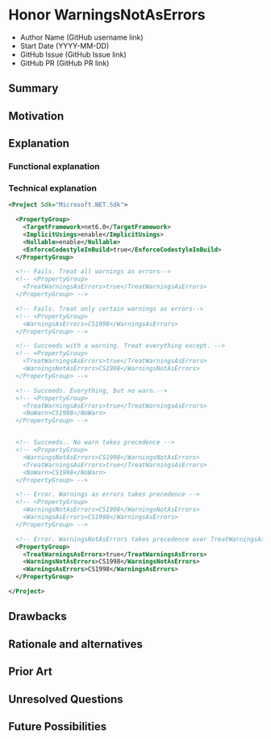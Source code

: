 # Honor WarningsNotAsErrors

- Author Name (GitHub username link)
- Start Date (YYYY-MM-DD)
- GitHub Issue (GitHub Issue link)
- GitHub PR (GitHub PR link)

## Summary

<!-- One-paragraph description of the proposal. -->

## Motivation

<!-- Why are we doing this? What pain points does this solve? What is the expected outcome? -->

## Explanation

### Functional explanation

<!-- Explain the proposal as if it were already implemented and you're teaching it to another person. -->
<!-- Introduce new concepts, functional designs with real life examples, and low-fidelity mockups or  pseudocode to show how this proposal would look. -->

### Technical explanation

```xml
<Project Sdk="Microsoft.NET.Sdk">

  <PropertyGroup>
    <TargetFramework>net6.0</TargetFramework>
    <ImplicitUsings>enable</ImplicitUsings>
    <Nullable>enable</Nullable>
    <EnforceCodestyleInBuild>true</EnforceCodestyleInBuild>
  </PropertyGroup>

  <!-- Fails. Treat all warnings as errors-->
  <!-- <PropertyGroup>
    <TreatWarningsAsErrors>true</TreatWarningsAsErrors>
  </PropertyGroup> -->

  <!-- Fails. Treat only certain warnings as errors-->
  <!-- <PropertyGroup>
    <WarningsAsErrors>CS1998</WarningsAsErrors>
  </PropertyGroup> -->

  <!-- Succeeds with a warning. Treat everything except. -->
  <!-- <PropertyGroup>
    <TreatWarningsAsErrors>true</TreatWarningsAsErrors>
    <WarningsNotAsErrors>CS1998</WarningsNotAsErrors>
  </PropertyGroup> -->

  <!-- Succeeds. Everything, but no warn.-->
  <!-- <PropertyGroup>
    <TreatWarningsAsErrors>true</TreatWarningsAsErrors>
    <NoWarn>CS1998</NoWarn>
  </PropertyGroup> -->


  <!-- Succeeds.. No warn takes precedence -->
  <!-- <PropertyGroup>
    <WarningsNotAsErrors>CS1998</WarningsNotAsErrors>
    <TreatWarningsAsErrors>true</TreatWarningsAsErrors>
    <NoWarn>CS1998</NoWarn>
  </PropertyGroup> -->

  <!-- Error. Warnings as errors takes precedence -->
  <!-- <PropertyGroup>
    <WarningsNotAsErrors>CS1998</WarningsNotAsErrors>
    <WarningsAsErrors>CS1998</WarningsAsErrors>
  </PropertyGroup> -->

  <!-- Error. WarningsNotAsErrors takes precedence over TreatWarningsAsErrors, but WarningsAsErrors takes precedence over WarningsNotAsErrors-->
  <PropertyGroup>
    <TreatWarningsAsErrors>true</TreatWarningsAsErrors>
    <WarningsNotAsErrors>CS1998</WarningsNotAsErrors>
    <WarningsAsErrors>CS1998</WarningsAsErrors>
  </PropertyGroup>

</Project>
```

<!-- Explain the proposal in sufficient detail with implementation details, interaction models, and clarification of corner cases. -->

## Drawbacks

<!-- Why should we not do this? -->

## Rationale and alternatives

<!-- Why is this the best design compared to other designs? -->
<!-- What other designs have been considered and why weren't they chosen? -->
<!-- What is the impact of not doing this? -->

## Prior Art

<!-- What prior art, both good and bad are related to this proposal? -->
<!-- Do other features exist in other ecosystems and what experience have their community had? -->
<!-- What lessons from other communities can we learn from? -->
<!-- Are there any resources that are relevant to this proposal? -->

## Unresolved Questions

<!-- What parts of the proposal do you expect to resolve before this gets accepted? -->
<!-- What parts of the proposal need to be resolved before the proposal is stabilized? -->
<!-- What related issues would you consider out of scope for this proposal but can be addressed in the future? -->

## Future Possibilities

<!-- What future possibilities can you think of that this proposal would help with? -->

